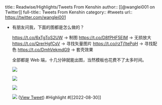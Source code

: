 title:: Readwise/Highlights/Tweets From Kenshin
author:: [[@wanglei001 on Twitter]]
full-title:: Tweets From Kenshin
category:: #tweets
url:: https://twitter.com/wanglei001

- 有朋友问我，下面的图都是怎么做的？
  
  https://t.co/6xTgToS2UW → 制图
  https://t.co/D8fPHF5EIM → 无损放大
  https://t.co/QrerHgfCsV → 寻找矢量图片
  https://t.co/rzTj1tePqH → 寻找配色
  https://t.co/DmhVekmdG9 → 套壳效果
  
  全部都是 Web 端，十几分钟就能出图，当然模板也花费不了太多时间。 
  
  ![](https://pbs.twimg.com/media/FbTWQ8JVsAAIOq2.png) 
  
  ![](https://pbs.twimg.com/media/FbTWQ8BUsAA2zRY.png) 
  
  ![](https://pbs.twimg.com/media/FbTXJL9VsAAdRKy.jpg) 
  
  ![](https://pbs.twimg.com/media/FbTXLjOUEAEG5Ml.png) ([View Tweet](https://twitter.com/wanglei001/status/1564112004842827776)) #Highlight #[[2022-08-30]]
